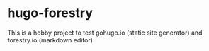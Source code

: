 # hugo-forestry
This is a hobby project to test gohugo.io (static site generator) and forestry.io (markdown editor)
